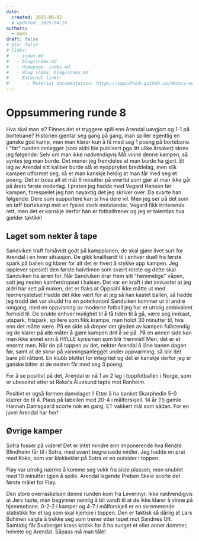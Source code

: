 ```yaml
---
date:
  created: 2025-06-02
  # updated: 2025-04-16
authors:
  - mads
draft: false
# pin: false
# links:
#   - index.md
#   - blog/index.md
#   - Homepage: index.md
#   - Blog index: blog/index.md
#   - External links:
#       - Material documentation: https://squidfunk.github.io/mkdocs-material
---
```


# Oppsummering runde 8

Hva skal man si? Finnes det et tryggere spill enn Arendal uavgjort og 1-1 på bortebane?
Historien gjentar seg gang på gang, man spiller egentlig en ganske god kamp, men man klarer kun å få med seg 1 poeng på bortebane. I "før" runden innlegget (som aldri ble publisert pga litt ulike årsaker) skrev jeg følgende: Selv om man ikke nødvendigvis MÅ vinne denne kampen, så syntes jeg man burde. Det mener jeg fremdeles at man burde ha gjort.
Et lag av Arendal sitt kaliber burde slå et nyoppryket breddelag, men slik kampen utformet seg, så er man kanskje heldig at man får med seg et poeng. Det er tross alt et mål 6 minutter på overtid som gjør at man ikke går på årets første nederlag.
I praten jeg hadde med Vegard Hansen før kampen, forespeilet jeg han nøyaktig det jeg skriver over.
Da svarte han følgende: Dere som supportere kan si hva dere vil. Men jeg ser på det som en tøff bortekamp mot en fysisk sterk motstander.
Vegard fikk irriterende rett, men det er kanskje derfor han er fotballtrener og jeg er talentløs hva gjelder taktikk!

## Laget som nekter å tape

Sandviken traff forsåvidt godt på kampplanen, de skal gjøre livet surt for Arendal i en hver situasjon. De gikk knallhardt til i enhver duell fra første spark på ballen og klarer for alt det er hvert å stykke opp kampen.
Jeg opplever spesielt den første halvtimen som svært rotete og dette skal Sandviken ha æren for. Når Sandviken drar frem sitt "hemmelige" våpen, satt jeg nesten kamferdropset i halsen. Det var en kraft i det innkastet at jeg aldri har sett på maken, det er flaks at Oppsahl ikke måtte ut med hjernerystelse! Hadde det ikke vært for at jeg så han kastet ballen, så hadde jeg trodd det var skudd fra en potetkanon!
Sandviken kommer ut til andre omgang, med en oppvisning av moderne fotball jeg har et utrolig ambivalent forhold til. De brukte enhver mulighet til å få tiden til å gå, være seg innkast, utspark, frispark, spillere som fikk krampe, men holdt 30 minutter til, hva enn det måtte være. På en side så dreper det gleden av kampen fullstendig og de klarer på alle måter å gjøre kampen drit å se på. På en annen side kan man ikke annet enn å HYLLE kynismen som blir fremvist! Men, det er et enormt men. Når de på toppen av det, nekter Arendal å låne banen dagen før, samt at de skrur på vanningsanlegget under oppvarming, så blir det bare pill råttent. En klubb blottet for integritet og det er kanskje derfor jeg er ganske bitter at de nesten får med seg 3 poeng.

For å se positivt på det, Arendal er nå 1 av 2 lag i toppfotballen i Norge, som er ubeseiret etter at Reka's Åluesund tapte mot Ranheim.

Positivt er også formen damelaget i! Etter å ha banket Skarphedin 5-0 klatrer de til 4. Plass på tabellen med 20-4 i målforskjell. 14 år (!!) gamle Hannah Damsgaard scorte nok en gang, ET vakkert mål som sådan. For en juvel Arendal har her!

## Øvrige kamper

Sotra fosser på videre! Det er intet mindre enn imponerende hva Renate Blindheim får til i Sotra, med svært begrensede midler. Jeg hadde en prat med Koko, som var klokkeklar på Sotra er en outsider i toppen.

Fløy var utrolig nærme å komme seg vekk fra siste plassen, men snublet med 10 minutter igjen å spille. Arendal legende Preben Skeie scorte det første målet for Fløy.

Den store overraskelsen denne runden kom fra Levermyr. Ikke nødvendigvis at Jerv tapte, man begynner nemlig å bli vandt til at de ikke klarer å vinne på hjemmebane. 0-2-2 i kamper og 4-7 i målforskjell er en skremmende statistikk for et lag som skal kjempe i toppen. Den er faktisk så dårlig at Lars Bohinen valgte å trekke seg som trener etter tapet mot Sandnes Ulf. Samtidig får Svaberget krass kritikk for å ha sunget et eller annet dommer, helvete og Arendal. Såpass må man tåle!

